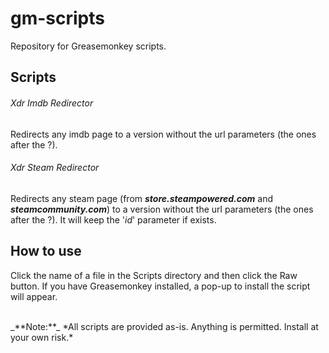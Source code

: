 # gm-scripts
Repository for Greasemonkey scripts.

## Scripts

###### *Xdr Imdb Redirector*

Redirects any imdb page to a version without the url parameters (the ones after the ?).

###### *Xdr Steam Redirector*

Redirects any steam page (from _**store.steampowered.com**_ and _**steamcommunity.com**_) to a version without the url parameters (the ones after the ?). It will keep the '*id*' parameter if exists.

## How to use

Click the name of a file in the Scripts directory and then click the Raw button. If you have Greasemonkey installed, a pop-up to install the script will appear.

<br>
_**Note:**_ *All scripts are provided as-is. Anything is permitted. Install at your own risk.*
